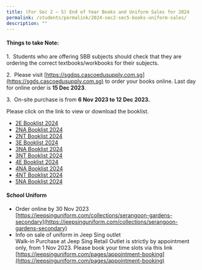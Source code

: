 ```yaml
---
title: (For Sec 2 – 5) End of Year Books and Uniform Sales for 2024
permalink: /students/permalink/2024-sec2-sec5-books-uniform-sales/
description: ""
---
```

#### **Things to take Note:**


1.&nbsp; Students who are offering SBB subjects should check that they are ordering the correct textbooks/workbooks for their subjects.

2.&nbsp; Please visit [https://sgdqs.cascoedusupply.com.sg](https://sgds.cascoedusupply.com.sg) to order your books online. Last day for online order is **15 Dec 2023**.

3.&nbsp; On-site purchase is from **6 Nov 2023 to 12 Dec 2023.**

Please click on the link to view or download the booklist.
* [2E Booklist 2024](/files/2e%20booklist%202024.pdf)
* [2NA Booklist 2024](/files/2na%20booklist%202024.pdf)
* [2NT Booklist 2024](/files/2nt%20booklist%202024.pdf)
* [3E Booklist 2024](/files/3e%20booklist%202024.pdf)
* [3NA Booklist 2024](/files/3na%20booklist%202024.pdf)
* [3NT Booklist 2024](/files/3nt%20booklist%202024.pdf)
* [4E Booklist 2024](/files/4e%20booklist%202024.pdf)
* [4NA Booklist 2024](/files/4na%20booklist%202024.pdf)
* [4NT Booklist 2024](/files/4nt%20booklist%202024.pdf)
* [5NA Booklist 2024](/files/5na%20booklist%202024.pdf)

#### **School Uniform**

* Order online by 30 Nov 2023 [https://jeepsinguniform.com/collections/serangoon-gardens-secondary](https://jeepsinguniform.com/collections/serangoon-gardens-secondary)
* Info on sale of uniform in Jeep Sing outlet <br>
Walk-in Purchase at Jeep Sing Retail Outlet is strictly by appointment only, from 1 Nov 2023. Please book your time slots via this link [https://jeepsinguniform.com/pages/appointment-booking](https://jeepsinguniform.com/pages/appointment-booking)